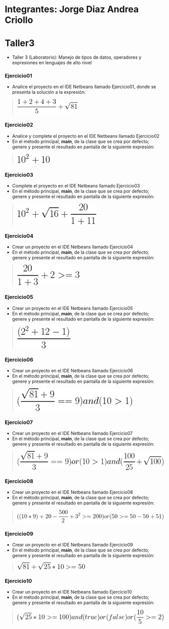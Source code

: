 # Integrantes: Jorge Diaz Andrea Criollo
# Taller3
* Taller 3 (Laboratorio): Manejo de tipos de datos, operadores y expresiones en lenguajes de alto nivel

### Ejercicio01
- Analice el proyecto en el IDE Netbeans llamado Ejercicio01, donde se presenta la solución a la expresión:
> ![](https://raw.githubusercontent.com/IntroProgramacion-P-Oct21-Feb22/taller3/main/imagenes/ejercicio1.png)

### Ejercicio02
- Analice y complete el proyecto en el IDE Netbeans llamado Ejercicio02
- En el método principal, **main**,  de la clase que se crea por defecto; genere y presente el resultado en pantalla de la siguiente expresión:
> ![](https://raw.githubusercontent.com/IntroProgramacion-P-Oct21-Feb22/taller3/main/imagenes/ejercicio2.png)

### Ejercicio03
- Complete el proyecto en el IDE Netbeans llamado Ejercicio03
- En el método principal, **main**,  de la clase que se crea por defecto; genere y presente el resultado en pantalla de la siguiente expresión:
> ![](https://raw.githubusercontent.com/IntroProgramacion-P-Oct21-Feb22/taller3/main/imagenes/ejercicio3.png)

### Ejercicio04
- Crear un proyecto en el IDE Netbeans llamado Ejercicio04
- En el método principal, **main**,  de la clase que se crea por defecto; genere y presente el resultado en pantalla de la siguiente expresión:
> ![](https://raw.githubusercontent.com/IntroProgramacion-P-Oct21-Feb22/taller3/main/imagenes/ejercicio4.png)

### Ejercicio05
- Crear un proyecto en el IDE Netbeans llamado Ejercicio05
- En el método principal, **main**,  de la clase que se crea por defecto; genere y presente el resultado en pantalla de la siguiente expresión:
> ![](https://raw.githubusercontent.com/IntroProgramacion-P-Oct21-Feb22/taller3/main/imagenes/ejercicio5.png)


### Ejercicio06
- Crear un proyecto en el IDE Netbeans llamado Ejercicio06
- En el método principal, **main**,  de la clase que se crea por defecto; genere y presente el resultado en pantalla de la siguiente expresión:
> ![](https://raw.githubusercontent.com/IntroProgramacion-P-Oct21-Feb22/taller3/main/imagenes/ejercicio6.png)


### Ejercicio07
- Crear un proyecto en el IDE Netbeans llamado Ejercicio07
- En el método principal, **main**,  de la clase que se crea por defecto; genere y presente el resultado en pantalla de la siguiente expresión:
> ![](https://raw.githubusercontent.com/IntroProgramacion-P-Oct21-Feb22/taller3/main/imagenes/ejercicio7.png)


### Ejercicio08
- Crear un proyecto en el IDE Netbeans llamado Ejercicio08
- En el método principal, **main**,  de la clase que se crea por defecto; genere y presente el resultado en pantalla de la siguiente expresión:
> ![](https://raw.githubusercontent.com/IntroProgramacion-P-Oct21-Feb22/taller3/main/imagenes/ejercicio8.png)


### Ejercicio09
- Crear un proyecto en el IDE Netbeans llamado Ejercicio09
- En el método principal, **main**,  de la clase que se crea por defecto; genere y presente el resultado en pantalla de la siguiente expresión:
> ![](https://raw.githubusercontent.com/IntroProgramacion-P-Oct21-Feb22/taller3/main/imagenes/ejercicio9.png)


### Ejercicio10
- Crear un proyecto en el IDE Netbeans llamado Ejercicio10
- En el método principal, **main**,  de la clase que se crea por defecto; genere y presente el resultado en pantalla de la siguiente expresión:

> ![](https://raw.githubusercontent.com/IntroProgramacion-P-Oct21-Feb22/taller3/main/imagenes/ejercicio10.png)
